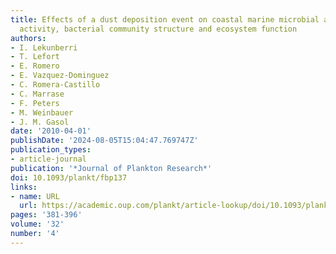```yaml
---
title: Effects of a dust deposition event on coastal marine microbial abundance and
  activity, bacterial community structure and ecosystem function
authors:
- I. Lekunberri
- T. Lefort
- E. Romero
- E. Vazquez-Dominguez
- C. Romera-Castillo
- C. Marrase
- F. Peters
- M. Weinbauer
- J. M. Gasol
date: '2010-04-01'
publishDate: '2024-08-05T15:04:47.769747Z'
publication_types:
- article-journal
publication: '*Journal of Plankton Research*'
doi: 10.1093/plankt/fbp137
links:
- name: URL
  url: https://academic.oup.com/plankt/article-lookup/doi/10.1093/plankt/fbp137
pages: '381-396'
volume: '32'
number: '4'
---
```

